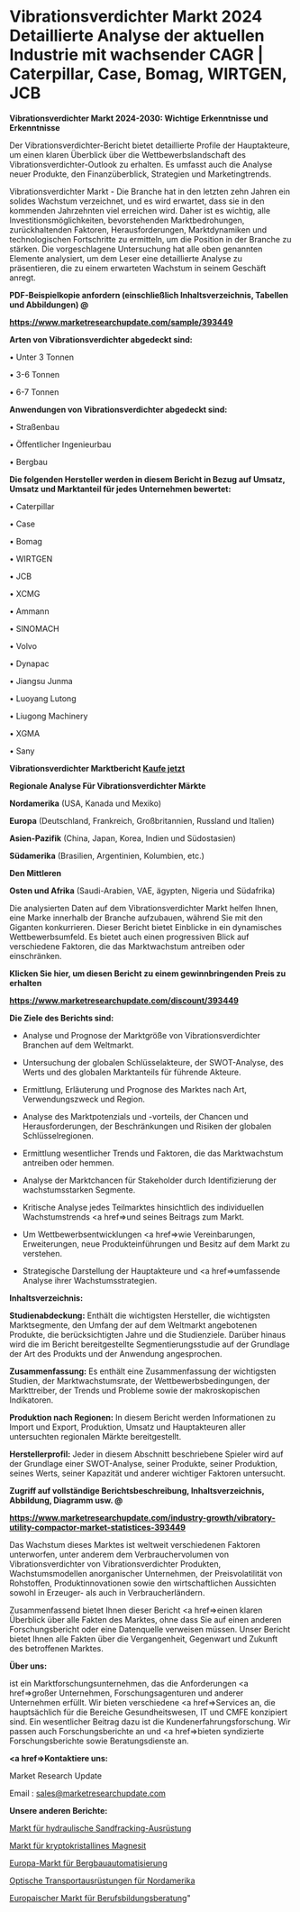 # Vibrationsverdichter Markt 2024 Detaillierte Analyse der aktuellen Industrie mit wachsender CAGR | Caterpillar, Case, Bomag, WIRTGEN, JCB

<strong>Vibrationsverdichter Markt 2024-2030: Wichtige Erkenntnisse und Erkenntnisse</strong>

Der Vibrationsverdichter-Bericht bietet detaillierte Profile der Hauptakteure, um einen klaren Überblick über die Wettbewerbslandschaft des Vibrationsverdichter-Outlook zu erhalten. Es umfasst auch die Analyse neuer Produkte, den Finanzüberblick, Strategien und Marketingtrends.

Vibrationsverdichter Markt - Die Branche hat in den letzten zehn Jahren ein solides Wachstum verzeichnet, und es wird erwartet, dass sie in den kommenden Jahrzehnten viel erreichen wird. Daher ist es wichtig, alle Investitionsmöglichkeiten, bevorstehenden Marktbedrohungen, zurückhaltenden Faktoren, Herausforderungen, Marktdynamiken und technologischen Fortschritte zu ermitteln, um die Position in der Branche zu stärken. Die vorgeschlagene Untersuchung hat alle oben genannten Elemente analysiert, um dem Leser eine detaillierte Analyse zu präsentieren, die zu einem erwarteten Wachstum in seinem Geschäft anregt.



<strong><b>PDF-Beispielkopie anfordern (einschließlich Inhaltsverzeichnis, Tabellen und Abbildungen) @ </b></strong>

<strong><a href=https://www.marketresearchupdate.com/sample/393449>

<strong>https://www.marketresearchupdate.com/sample/393449</u></a></strong></strong>



<strong>Arten von Vibrationsverdichter abgedeckt sind:</strong>

• Unter 3 Tonnen

• 3-6 Tonnen

• 6-7 Tonnen



<strong>Anwendungen von Vibrationsverdichter abgedeckt sind:</strong>

• Straßenbau

• Öffentlicher Ingenieurbau

• Bergbau



<strong>Die folgenden Hersteller werden in diesem Bericht in Bezug auf Umsatz, Umsatz und Marktanteil für jedes Unternehmen bewertet:</strong>

• Caterpillar

• Case

• Bomag

• WIRTGEN

• JCB

• XCMG

• Ammann

• SINOMACH

• Volvo

• Dynapac

• Jiangsu Junma

• Luoyang Lutong

• Liugong Machinery

• XGMA

• Sany



<strong>Vibrationsverdichter Marktbericht <a href=https://www.marketresearchupdate.com/buynow/393449>Kaufe jetzt</a></strong>



<strong>Regionale Analyse Für Vibrationsverdichter Märkte</strong>



<strong>Nordamerika</strong> (USA, Kanada und Mexiko)



<strong>Europa</strong> (Deutschland, Frankreich, Großbritannien, Russland und Italien)



<strong>Asien-Pazifik</strong> (China, Japan, Korea, Indien und Südostasien)



<strong>Südamerika</strong> (Brasilien, Argentinien, Kolumbien, etc.)



<strong>Den Mittleren</strong> 

<strong>Osten und Afrika</strong> (Saudi-Arabien, VAE, ägypten, Nigeria und Südafrika)

Die analysierten Daten auf dem Vibrationsverdichter Markt helfen Ihnen, eine Marke innerhalb der Branche aufzubauen, während Sie mit den Giganten konkurrieren. Dieser Bericht bietet Einblicke in ein dynamisches Wettbewerbsumfeld. Es bietet auch einen progressiven Blick auf verschiedene Faktoren, die das Marktwachstum antreiben oder einschränken.



<strong>Klicken Sie hier, um diesen Bericht zu einem gewinnbringenden Preis zu erhalten
</strong>

<strong><a href=https://www.marketresearchupdate.com/discount/393449>https://www.marketresearchupdate.com/discount/393449</b></u></strong></a>



<strong>Die Ziele des Berichts sind:</strong>

- Analyse und Prognose der Marktgröße von Vibrationsverdichter Branchen auf dem Weltmarkt.

- Untersuchung der globalen Schlüsselakteure, der SWOT-Analyse, des Werts und des globalen Marktanteils für führende Akteure.

- Ermittlung, Erläuterung und Prognose des Marktes nach Art, Verwendungszweck und Region.

- Analyse des Marktpotenzials und -vorteils, der Chancen und Herausforderungen, der Beschränkungen und Risiken der globalen Schlüsselregionen.

- Ermittlung wesentlicher Trends und Faktoren, die das Marktwachstum antreiben oder hemmen.

- Analyse der Marktchancen für Stakeholder durch Identifizierung der wachstumsstarken Segmente.

- Kritische Analyse jedes Teilmarktes hinsichtlich des individuellen Wachstumstrends <a href=>und</a> seines Beitrags zum Markt.

- Um Wettbewerbsentwicklungen <a href=>wie</a> Vereinbarungen, Erweiterungen, neue Produkteinführungen und Besitz auf dem Markt zu verstehen.

- Strategische Darstellung der Hauptakteure und <a href=>umfas</a>sende Analyse ihrer Wachstumsstrategien.



<strong>Inhaltsverzeichnis:</strong>



<strong>Studienabdeckung:</strong> Enthält die wichtigsten Hersteller, die wichtigsten Marktsegmente, den Umfang der auf dem Weltmarkt angebotenen Produkte, die berücksichtigten Jahre und die Studienziele. Darüber hinaus wird die im Bericht bereitgestellte Segmentierungsstudie auf der Grundlage der Art des Produkts und der Anwendung angesprochen.



<strong>Zusammenfassung:</strong> Es enthält eine Zusammenfassung der wichtigsten Studien, der Marktwachstumsrate, der Wettbewerbsbedingungen, der Markttreiber, der Trends und Probleme sowie der makroskopischen Indikatoren.



<strong>Produktion nach Regionen:</strong> In diesem Bericht werden Informationen zu Import und Export, Produktion, Umsatz und Hauptakteuren aller untersuchten regionalen Märkte bereitgestellt.



<strong>Herstellerprofil:</strong> Jeder in diesem Abschnitt beschriebene Spieler wird auf der Grundlage einer SWOT-Analyse, seiner Produkte, seiner Produktion, seines Werts, seiner Kapazität und anderer wichtiger Faktoren untersucht.



<strong><b>Zugriff auf vollständige Berichtsbeschreibung, Inhaltsverzeichnis, Abbildung, Diagramm usw. @ </b></strong>

<strong><a href=https://www.marketresearchupdate.com/industry-growth/vibratory-utility-compactor-market-statistices-393449>https://www.marketresearchupdate.com/industry-growth/vibratory-utility-compactor-market-statistices-393449</a></strong>

Das Wachstum dieses Marktes ist weltweit verschiedenen Faktoren unterworfen, unter anderem dem Verbrauchervolumen von Vibrationsverdichter von Vibrationsverdichter Produkten, Wachstumsmodellen anorganischer Unternehmen, der Preisvolatilität von Rohstoffen, Produktinnovationen sowie den wirtschaftlichen Aussichten sowohl in Erzeuger- als auch in Verbraucherländern.

Zusammenfassend bietet Ihnen dieser Bericht <a href=>einen</a> klaren Überblick über alle Fakten des Marktes, ohne dass Sie auf einen anderen Forschungsbericht oder eine Datenquelle verweisen müssen. Unser Bericht bietet Ihnen alle Fakten über die Vergangenheit, Gegenwart und Zukunft des betroffenen Marktes.



<strong>Über uns:</strong>

 ist ein Marktforschungsunternehmen, das die Anforderungen <a href=>großer</a> Unternehmen, Forschungsagenturen und anderer Unternehmen erfüllt. Wir bieten verschiedene <a href=>Services</a> an, die hauptsächlich für die Bereiche Gesundheitswesen, IT und CMFE konzipiert sind. Ein wesentlicher Beitrag dazu ist die Kundenerfahrungsforschung. Wir passen auch Forschungsberichte an und <a href=>bieten</a> syndizierte Forschungsberichte sowie Beratungsdienste an.



<strong><a href=>Kontaktiere uns:</a></strong>

Market Research Update

Email : sales@marketresearchupdate.com



<strong>Unsere anderen Berichte:</strong>

<a href=https://www.linkedin.com/pulse/hydraulic-sand-fracturing-equipment-market-research-uncovered>Markt für hydraulische Sandfracking-Ausrüstung</a>

<a href=https://www.linkedin.com/pulse/cryptocrystalline-magnesite-market-1f>Markt für kryptokristallines Magnesit</a>

<a href=https://www.linkedin.com/pulse/europe-mining-automation-market-size-trends-share-growth>Europa-Markt für Bergbauautomatisierung</a>

<a href=https://www.linkedin.com/pulse/north-america-optical-transport-equipments>Optische Transportausrüstungen für Nordamerika</a>

<a href=https://www.linkedin.com/pulse/europe-career-education-counselling-market-size>Europaischer Markt für Berufsbildungsberatung</a>"
